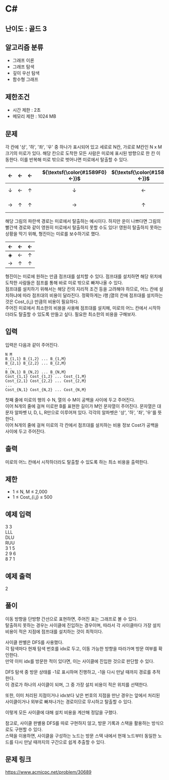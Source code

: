 # C#

## 난이도 : 골드 3

## 알고리즘 분류
  - 그래프 이론
  - 그래프 탐색
  - 깊이 우선 탐색
  - 함수형 그래프

## 제한조건
  - 시간 제한 : 2초
  - 메모리 제한 : 1024 MB

## 문제
각 칸에 '상', '하', '좌', '우' 중 하나가 표시되어 있고 세로로 N칸, 가로로 M칸인 N x M 크기의 미로가 있다. 해당 칸으로 도착한 모든 사람은 미로에 표시된 방향으로 한 칸 이동한다. 이를 반복해 미로 밖으로 벗어나면 미로에서 탈출할 수 있다.<br/>

|←|←|←||${\textsf{\color{#1589F0}←}}$|${\textsf{\color{#1589F0}←}}$|${\textsf{\color{blue}←}}$||←|←|←|
|:---:|:---:|:---:|:---:|:---:|:---:|:---:|:---:|:---:|:---:|:---:|
|↓|←|↑||↓|←|${\textsf{\color{blue}↑}}$||${\textsf{\color{magenta}↓}}$|${\textsf{\color{magenta}←}}$|↑|
|→|↑|↑||→|↑|${\textsf{\color{blue}↑}}$||${\textsf{\color{magenta}→}}$|${\textsf{\color{magenta}↑}}$|↑|



해당 그림의 파란색 경로는 미로에서 탈출하는 예시이다. 하지만 운이 나쁘다면 그림의 빨간색 경로와 같이 영원히 미로에서 탈출하지 못할 수도 있다! 영원히 탈출하지 못하는 상황을 막기 위해, 형진이는 미로를 보수하기로 했다.<br/>


|←|←|←|
|:---:|:---:|:---:|
|◈|←|↑|
|→|↑|↑|


형진이는 미로에 원하는 만큼 점프대를 설치할 수 있다. 점프대를 설치하면 해당 위치에 도착한 사람들은 점프를 통해 바로 미로 밖으로 빠져나올 수 있다.<br/>
점프대를 설치하기 위해서는 해당 칸의 지리적 조건 등을 고려해야 하므로, 어느 칸에 설치하냐에 따라 점프대의 비용이 달라진다. 정확하게는 i행 j열의 칸에 점프대를 설치하는 것은 Cost_{i,j} 만큼의 비용이 필요하다.<br/>
주어진 미로에서 최소한의 비용을 사용해 점프대를 설치해, 미로의 어느 칸에서 시작하더라도 탈출할 수 있도록 만들고 싶다. 필요한 최소한의 비용을 구해보자.<br/>


## 입력
입력은 다음과 같이 주어진다.<br/>

	N M 
	B_{1,1} B_{1,2} ... B_{1,M}
	B_{2,1} B_{2,2} ... B_{2,M} 
	... 
	B_{N,1} B_{N,2} ... B_{N,M} 
	Cost_{1,1} Cost_{1,2} ... Cost_{1,M} 
	Cost_{2,1} Cost_{2,2} ... Cost_{2,M}
	...
	Cost_{N,1} Cost_{N,2} ... Cost_{N,M} 


첫째 줄에 미로의 행의 수 N, 열의 수 M이 공백을 사이에 두고 주어진다.<br/>
이어 N개의 줄에 걸쳐 미로판 B를 표현한 길이가 M인 문자열이 주어진다. 문자열은 대문자 알파벳 U, D, L, R만으로 이루어져 있다. 각각의 알파벳은 '상', '하', '좌', '우'를 뜻한다.<br/>
이어 N개의 줄에 걸쳐 미로의 각 칸에서 점프대를 설치하는 비용 정보 Cost가 공백을 사이에 두고 주어진다.<br/>


## 출력
미로의 어느 칸에서 시작하더라도 탈출할 수 있도록 하는 최소 비용을 출력한다.<br/>


## 제한
  - 1 ≤ N, M ≤ 2,000
  - 1 ≤ Cost_{i,j} ≤ 500


## 예제 입력
3 3<br/>
LLL<br/>
DLU<br/>
RUU<br/>
3 1 5<br/>
2 9 6<br/>
8 7 1<br/>


## 예제 출력
2<br/>


## 풀이
이동 방향을 단방향 간선으로 표현하면, 주어진 표는 그래프로 볼 수 있다.<br/>
탈출하지 못하는 경우는 사이클에 진입하는 경우이며, 따라서 각 사이클마다 가장 설치 비용이 적은 지점에 점프대를 설치하는 것이 최적이다.<br/>


사이클 판별은 DFS를 사용했다.<br/>
각 탐색마다 현재 탐색 번호를 idx로 두고, 이동 가능한 방향을 따라가며 방문 여부를 확인한다.<br/>
만약 이미 idx를 방문한 적이 있다면, 이는 사이클에 진입한 것으로 판단할 수 있다.<br/>


DFS 탐색 중 방문 상태를 -1로 표시하며 진행하고, -1을 다시 만날 때까지 경로를 추적한다.<br/>
이 경로가 하나의 사이클이 되며, 그 중 가장 설치 비용이 적은 위치를 선택한다.<br/>


또한, 이미 처리된 지점이거나 idx보다 낮은 번호의 지점을 만난 경우는 앞에서 처리된 사이클이거나 외부로 빠져나가는 경로이므로 무시하고 탈출할 수 있다.<br/>


이렇게 모든 사이클에 대해 설치 비용을 계산해 정답을 구했다.<br/>


참고로, 사이클 판별용 DFS를 따로 구현하지 않고, 방문 기록과 스택을 활용하는 방식으로도 구현할 수 있다.<br/>
스택을 이용하면, 사이클을 구성하는 노드는 방문 스택 내에서 현재 노드부터 동일한 노드를 다시 만날 때까지의 구간으로 쉽게 추출할 수 있다.<br/>


## 문제 링크
https://www.acmicpc.net/problem/30689